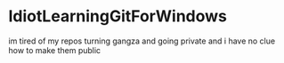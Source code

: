 # IdiotLearningGitForWindows
im tired of my repos turning gangza and going private and i have no clue how to make them public
